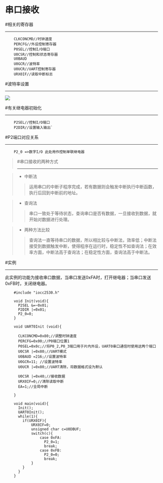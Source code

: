 串口接收
===

#相关的寄存器
***


		CLKCONCMD//时钟速度
		PERCFG//外设控制寄存器
		P0SEL//控制I/O端口
		U0CSR//控制和状态寄存器
		U0BAUD
		U0GCR//波特率
		U0UCR//UART控制寄存器
		URX0IF//读取中断标志

#波特率设置
***
![](https://i.imgur.com/2J01gGN.png)

#有关继电器初始化
***
		P2SEL//控制I/O端口
		P2DIR//设置输入输出`

#P2端口对应关系
***

		P2_0 =>数字I/O 此处用作控制单联继电器

>#串口接收的两种方式
>***

> * 中断法
> >运用串口的中断子程序完成，若有数据则会触发中断执行中断函数，执行后回到中断前的地址。

> * 查询法
> >串口一致处于等待状态，查询串口是否有数据，一旦接收到数据，就开始对数据进行处理。

> * 两种方法比较
> >查询法一直等待串口的数据，所以相比较与中断法，效率低；中断法接受到数据触发中断，使得程序在运行时，稳定性不如查询法；在效率方面，中断法高于查询法；在稳定性方面，查询法高于中断法。

#实例
***
此实例的功能为接收串口数据，当串口发送0xFA时，打开继电器；当串口发送0xFB时，关闭继电器。

		#include "iocc2530.h"
		
		void Init(void){
		  P2SEL &=~0x01;
		  P2DIR |=0x01;
		  P2_0=0;
		}
		
		void UART0Init (void){
		  
		  CLKCONCMD=0x80;//调整时钟速度
		  PERCFG=0x00;//P0端口位置1
		  P0SEL=0x0c;//将P0_2,P0_3端口用于片内外设，UART0串口通信时使用这两个端口
		  U0CSR |=0x80;//UART模式
		  U0BAUD =216;//设置波特率
		  U0GCR=11; //设置波特率
		  U0UCR |=0x80;//UART清除，将数据格式设为默认
		  
		  U0CSR |=0x40;//接收数据
		  URX0IF=0;//清除读取中断
		  EA=1;//全局中断

		}
		
		void main(void){
		  Init();
		  UART0Init();
		  while(1){
		    if(URX0IF){
			    URX0IF=0;
			    unsigned char c=U0DBUF;   
			    switch(c){
				    case 0xFA:
				      P2_0=1;
				      break;
				    case 0xFB:
				      P2_0=0;
				      break;
			   	}
		    }
		  }
		}
